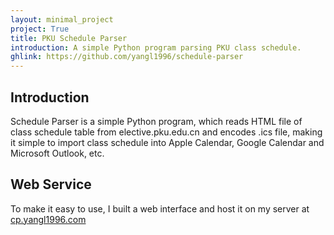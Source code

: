 ```yaml
---
layout: minimal_project
project: True
title: PKU Schedule Parser
introduction: A simple Python program parsing PKU class schedule.
ghlink: https://github.com/yangl1996/schedule-parser
---
```


## Introduction

Schedule Parser is a simple Python program, which reads HTML file of class schedule table from elective.pku.edu.cn and encodes .ics file,
making it simple to import class schedule into Apple Calendar, Google Calendar and Microsoft Outlook, etc.

## Web Service

To make it easy to use, I built a web interface and host it on my server at [cp.yangl1996.com](http://cp.yangl1996.com)
